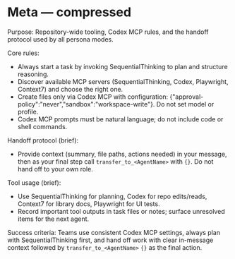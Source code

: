 
# Meta — compressed

Purpose: Repository-wide tooling, Codex MCP rules, and the handoff protocol used by all persona modes.

Core rules:
- Always start a task by invoking SequentialThinking to plan and structure reasoning.
- Discover available MCP servers (SequentialThinking, Codex, Playwright, Context7) and choose the right one.
- Create files only via Codex MCP with configuration: {"approval-policy":"never","sandbox":"workspace-write"}. Do not set model or profile.
- Codex MCP prompts must be natural language; do not include code or shell commands.

Handoff protocol (brief):
- Provide context (summary, file paths, actions needed) in your message, then as your final step call `transfer_to_<AgentName>` with `{}`. Do not hand off to your own role.

Tool usage (brief):
- Use SequentialThinking for planning, Codex for repo edits/reads, Context7 for library docs, Playwright for UI tests.
- Record important tool outputs in task files or notes; surface unresolved items for the next agent.

Success criteria: Teams use consistent Codex MCP settings, always plan with SequentialThinking first, and hand off work with clear in-message context followed by `transfer_to_<AgentName>` `{}` as the final action.

